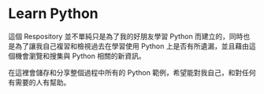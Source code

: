 # Learn Python

這個 Respository 並不單純只是為了我的好朋友學習 Python 而建立的，同時也是為了讓我自己複習和檢視過去在學習使用 Python 上是否有所遺漏，並且藉由這個機會瀏覽和搜集與 Python 相關的新資訊。

在這裡會儲存和分享整個過程中所有的 Python 範例，希望能對我自己，和對任何有需要的人有幫助。
